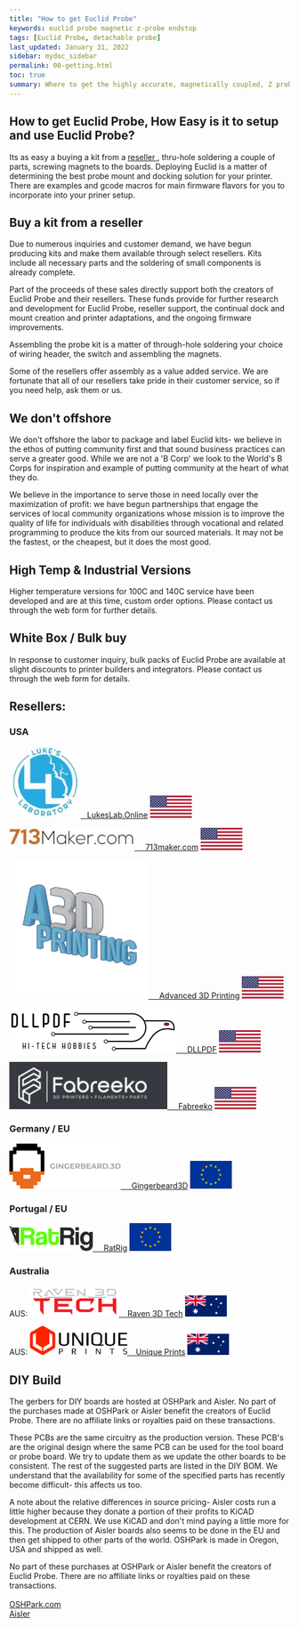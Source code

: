 ```yaml
---
title: "How to get Euclid Probe"
keywords: euclid probe magnetic z-probe endstop
tags: [Euclid Probe, detachable probe]
last_updated: January 31, 2022
sidebar: mydoc_sidebar
permalink: 00-getting.html
toc: true
summary: Where to get the highly accurate, magnetically coupled, Z probe
---
```


## How to get Euclid Probe, How Easy is it to setup and use Euclid Probe? 
Its as easy a buying a kit from a <a href="/00-getting.html#resellers"> reseller </a>,  thru-hole soldering a couple of parts, screwing magnets to the boards. 
Deploying Euclid is a matter of determining the best probe mount and docking solution for your printer. 
There are examples and gcode macros for main firmware flavors for you to incorporate into your priner setup. 

## Buy a kit from a reseller 
Due to numerous inquiries and customer demand, we have begun producing kits and make them available through select resellers. Kits include all necessary parts and the soldering of small components is already complete. 

Part of the proceeds of these sales directly support both the creators of Euclid Probe and their resellers. These funds provide for further research and development for Euclid Probe, reseller support, the continual dock and mount creation and printer adaptations, and the ongoing firmware improvements. 

Assembling the probe kit is a matter of through-hole soldering your choice of wiring header, the switch and assembling the magnets.  

Some of the resellers offer assembly as a value added service. We are fortunate that all of our resellers take pride in their customer service, so if you need help, ask them or us. 

## We don't offshore 
We don't offshore the labor to package and label Euclid kits- we believe in the ethos of putting community first and that sound business practices can serve a greater good.  While we are not a 'B Corp' we look to the World's B Corps for inspiration and example of putting community at the heart of what they do.  

We believe in the importance to serve those in need locally over the maximization of profit: we have begun partnerships that engage the services of local community organizations whose mission is to improve the quality of life for individuals with disabilities through vocational and related programming to produce the kits from our sourced materials.  It may not be the fastest, or the cheapest, but it does the most good. 

## High Temp & Industrial Versions
Higher temperature versions for 100C and 140C service have been developed and are at this time, custom order options. Please contact us through the web form for further details.

## White Box / Bulk buy
In response to customer inquiry, bulk packs of Euclid Probe are available at slight discounts to printer builders and integrators. Please contact us through the web form for details.  

## Resellers:
### USA
<a href="https://lukeslabonline.com/products/euclid-probe-kit" target="blank"><img src="images\LLLogo.jpg">  &nbsp; LukesLab.Online</a>  <img src="images\country\150USA.png">  

<a href="https://713maker.com/en/euclid" target="blank"><img src="images\713makercom.jpg">  &nbsp; &nbsp; 713maker.com</a>  <img src="images\country\150USA.png">  

<a href="https://www.advanced3dprinting.com/shop/" target="blank"><img src="images\A3dp.png" style="width:250px">  &nbsp; &nbsp; Advanced 3D Printing</a>  <img src="images\country\150USA.png">  


<a href="https://dllpdf.com/" target="blank"><img src="images\dllpdf.jpg">  &nbsp; &nbsp; DLLPDF</a>  <img src="images\country\150USA.png">  

<a href="https://www.fabreeko.com/products/euclid-probe-kit-24v" target="blank"><img src="images\fabreeko.png">  &nbsp; &nbsp; Fabreeko</a>  <img src="images\country\150USA.png">  


### Germany / EU
<a href="https://gingerbeard3d.de/produkt/euclid-probe/" target="blank"><img src="images\gingerbeard2.png">  &nbsp;  &nbsp; Gingerbeard3D</a>  <img src="images\country\150EU.png">  

### Portugal / EU
<a href="https://www.ratrig.com/" target="blank"><img src="images\ratriglogo.png">  &nbsp;  &nbsp; RatRig</a>  <img src="images\country\150EU.png">  


### Australia
AUS: <a href="https://www.raven3dtech.com.au/" target="blank"><img src="images\ravenlogo.webp"> &nbsp;  &nbsp;Raven 3D Tech</a>  <img src="images\country\150AUS.png">  

AUS: <a href="https://uniqueprints.shop/shop/electronics-electrical/euclid-microswitch-probe/" target="blank"><img src="images\Unique_Prints.png"> &nbsp;  &nbsp;Unique Prints</a>  <img src="images\country\150AUS.png">  



## DIY Build  
The gerbers for DIY boards are hosted at OSHPark and Aisler. No part of the purchases made at OSHPark or Aisler benefit the creators of Euclid Probe. There are no affiliate links or royalties paid on these transactions.  

These PCBs are the same circuitry as the production version. These PCB's are the original design where the same PCB can be used for the tool board or probe board.  We try to update them as we update the other boards to be consistent. The rest of the suggested parts are listed in the DIY BOM. We understand that the availability for some of the specified parts has recently become difficult- this affects us too. 

A note about the relative differences in source pricing- Aisler costs run a little higher because they donate a portion of their profits to KiCAD development at CERN. We use KiCAD and don't mind paying a little more for this. The production of Aisler boards also seems to be done in the EU and then get shipped to other parts of the world. OSHPark is made in Oregon, USA and shipped as well.  

No part of these purchases at OSHPark or Aisler benefit the creators of Euclid Probe. There are no affiliate links or royalties paid on these transactions.  
<br>
<a href='https://oshpark.com/shared_projects/3qYUvroW'> OSHPark.com </a>
<br>
<a href='https://aisler.net/p/CXINPTYI'> Aisler </a>